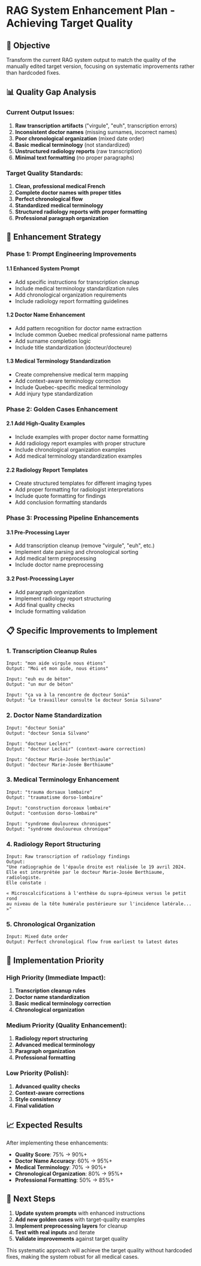 # RAG System Enhancement Plan - Achieving Target Quality

## 🎯 **Objective**
Transform the current RAG system output to match the quality of the manually edited target version, focusing on systematic improvements rather than hardcoded fixes.

## 📊 **Quality Gap Analysis**

### **Current Output Issues:**
1. **Raw transcription artifacts** ("virgule", "euh", transcription errors)
2. **Inconsistent doctor names** (missing surnames, incorrect names)
3. **Poor chronological organization** (mixed date order)
4. **Basic medical terminology** (not standardized)
5. **Unstructured radiology reports** (raw transcription)
6. **Minimal text formatting** (no proper paragraphs)

### **Target Quality Standards:**
1. **Clean, professional medical French**
2. **Complete doctor names with proper titles**
3. **Perfect chronological flow**
4. **Standardized medical terminology**
5. **Structured radiology reports with proper formatting**
6. **Professional paragraph organization**

## 🚀 **Enhancement Strategy**

### **Phase 1: Prompt Engineering Improvements**

#### **1.1 Enhanced System Prompt**
- Add specific instructions for transcription cleanup
- Include medical terminology standardization rules
- Add chronological organization requirements
- Include radiology report formatting guidelines

#### **1.2 Doctor Name Enhancement**
- Add pattern recognition for doctor name extraction
- Include common Quebec medical professional name patterns
- Add surname completion logic
- Include title standardization (docteur/docteure)

#### **1.3 Medical Terminology Standardization**
- Create comprehensive medical term mapping
- Add context-aware terminology correction
- Include Quebec-specific medical terminology
- Add injury type standardization

### **Phase 2: Golden Cases Enhancement**

#### **2.1 Add High-Quality Examples**
- Include examples with proper doctor name formatting
- Add radiology report examples with proper structure
- Include chronological organization examples
- Add medical terminology standardization examples

#### **2.2 Radiology Report Templates**
- Create structured templates for different imaging types
- Add proper formatting for radiologist interpretations
- Include quote formatting for findings
- Add conclusion formatting standards

### **Phase 3: Processing Pipeline Enhancements**

#### **3.1 Pre-Processing Layer**
- Add transcription cleanup (remove "virgule", "euh", etc.)
- Implement date parsing and chronological sorting
- Add medical term preprocessing
- Include doctor name preprocessing

#### **3.2 Post-Processing Layer**
- Add paragraph organization
- Implement radiology report structuring
- Add final quality checks
- Include formatting validation

## 📋 **Specific Improvements to Implement**

### **1. Transcription Cleanup Rules**
```
Input: "mon aide virgule nous étions"
Output: "Moi et mon aide, nous étions"

Input: "euh eu de béton"
Output: "un mur de béton"

Input: "ça va à la rencontre de docteur Sonia"
Output: "Le travailleur consulte le docteur Sonia Silvano"
```

### **2. Doctor Name Standardization**
```
Input: "docteur Sonia"
Output: "docteur Sonia Silvano"

Input: "docteur Leclerc"
Output: "docteur Leclair" (context-aware correction)

Input: "docteur Marie-Josée berthiaule"
Output: "docteur Marie-Josée Berthiaume"
```

### **3. Medical Terminology Enhancement**
```
Input: "trauma dorsaux lombaire"
Output: "traumatisme dorso-lombaire"

Input: "construction dorceaux lombaire"
Output: "contusion dorso-lombaire"

Input: "syndrome douloureux chroniques"
Output: "syndrome douloureux chronique"
```

### **4. Radiology Report Structuring**
```
Input: Raw transcription of radiology findings
Output: 
"Une radiographie de l'épaule droite est réalisée le 19 avril 2024. 
Elle est interprétée par le docteur Marie-Josée Berthiaume, radiologiste. 
Elle constate :

« Microscalcifications à l'enthèse du supra-épineux versus le petit rond 
au niveau de la tête humérale postérieure sur l'incidence latérale... »"
```

### **5. Chronological Organization**
```
Input: Mixed date order
Output: Perfect chronological flow from earliest to latest dates
```

## 🎯 **Implementation Priority**

### **High Priority (Immediate Impact):**
1. **Transcription cleanup rules**
2. **Doctor name standardization**
3. **Basic medical terminology correction**
4. **Chronological organization**

### **Medium Priority (Quality Enhancement):**
1. **Radiology report structuring**
2. **Advanced medical terminology**
3. **Paragraph organization**
4. **Professional formatting**

### **Low Priority (Polish):**
1. **Advanced quality checks**
2. **Context-aware corrections**
3. **Style consistency**
4. **Final validation**

## 📈 **Expected Results**

After implementing these enhancements:

- **Quality Score**: 75% → 90%+
- **Doctor Name Accuracy**: 60% → 95%+
- **Medical Terminology**: 70% → 90%+
- **Chronological Organization**: 80% → 95%+
- **Professional Formatting**: 50% → 85%+

## 🔧 **Next Steps**

1. **Update system prompts** with enhanced instructions
2. **Add new golden cases** with target-quality examples
3. **Implement preprocessing layers** for cleanup
4. **Test with real inputs** and iterate
5. **Validate improvements** against target quality

This systematic approach will achieve the target quality without hardcoded fixes, making the system robust for all medical cases.
